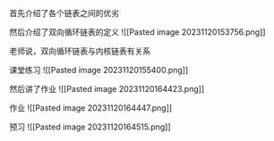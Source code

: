 首先介绍了各个链表之间的优劣

然后介绍了双向循环链表的定义
![[Pasted image 20231120153756.png]]

老师说，双向循环链表与内核链表有关系

课堂练习
![[Pasted image 20231120155400.png]]

然后讲了作业
![[Pasted image 20231120164423.png]]

作业
![[Pasted image 20231120164447.png]]

预习
![[Pasted image 20231120164515.png]]
